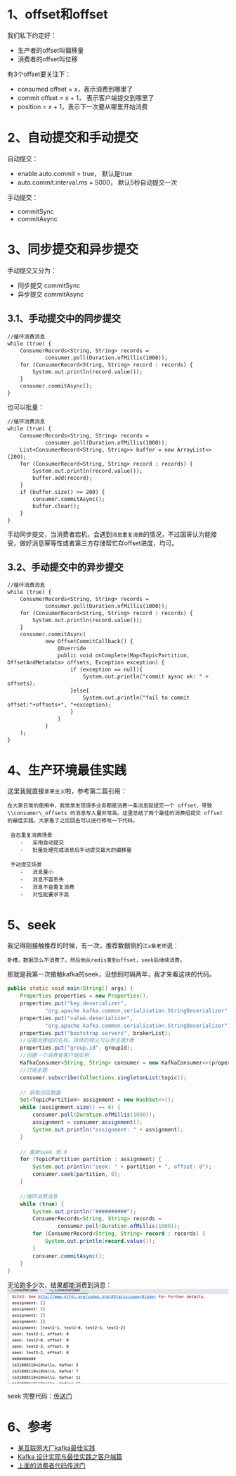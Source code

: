 # 1、offset和offset

我们私下约定好：
* 生产者的offset叫偏移量
* 消费者的offset叫位移

有3个offset要关注下：
* consumed offset = x，表示消费到哪里了
* commit offset = x + 1， 表示客户端提交到哪里了
* position = x + 1，表示下一次要从哪里开始消费

# 2、自动提交和手动提交

自动提交：
* enable.auto.commit = true， 默认是true
* auto.commit.interval.ms = 5000， 默认5秒自动提交一次

手动提交：
* commitSync
* commitAsync


# 3、同步提交和异步提交

手动提交又分为：
* 同步提交 commitSync
* 异步提交 commitAsync

## 3.1、手动提交中的同步提交
```
//循环消费消息
while (true) {
    ConsumerRecords<String, String> records =
            consumer.poll(Duration.ofMillis(1000));
    for (ConsumerRecord<String, String> record : records) {
        System.out.println(record.value());
    }
    consumer.commitAsync();
}
```

也可以批量：
```
//循环消费消息
while (true) {
    ConsumerRecords<String, String> records =
            consumer.poll(Duration.ofMillis(1000));
    List<ConsumerRecord<String, String>> buffer = new ArrayList<>(200);
    for (ConsumerRecord<String, String> record : records) {
        System.out.println(record.value());
        buffer.add(record);
    }
    if (buffer.size() >= 200) {
        consumer.commitAsync();
        buffer.clear();
    }
}
```
手动同步提交，当消费者宕机，会遇到`消息重复消费`的情况，不过国哥认为能接受，做好消息幂等性或者第三方存储帮忙存offset进度，均可。

## 3.2、手动提交中的异步提交
```
//循环消费消息
while (true) {
    ConsumerRecords<String, String> records =
            consumer.poll(Duration.ofMillis(1000));
    for (ConsumerRecord<String, String> record : records) {
        System.out.println(record.value());
    }
    consumer.commitAsync(
            new OffsetCommitCallback() {
                @Override
                public void onComplete(Map<TopicPartition, OffsetAndMetadata> offsets, Exception exception) {
                    if (exception == null){
                        System.out.println("commit aysnc ok: " + offsets);
                    }else{
                        System.out.println("fail to commit offset:"+offsets+", "+exception);
                    }
                }
            }
    );
}
```

# 4、生产环境最佳实践
这里我就直接`拿来主义`啦，参考第二篇引用：
```
在大家日常的使用中，我常常发现很多业务都是消费一条消息就提交一个 offset，导致\\consumer\_offsets 的消息写入量非常高。这里总结了两个最佳的消费组提交 offset 的最佳实践。大家看了之后回去可以进行修改一下代码。

 容忍重复消费场景
    -   采用自动提交
    -   批量处理完成消息后手动提交最大的偏移量

 手动提交场景
    -   消息量小
    -   消息不容丢失
    -   消息不容重复消费
    -   对性能要求不高

```

# 5、seek

我记得刚接触推荐的时候，有一次，推荐数据侧的`江x章老师`说：
```
卧槽，数据怎么不消费了。然后他从redis拿到offset，seek后继续消费。
```
那就是我第一次接触kafka的seek，没想到时隔两年，我才来看这块的代码。

```java
public static void main(String[] args) {
    Properties properties = new Properties();
    properties.put("key.deserializer",
            "org.apache.kafka.common.serialization.StringDeserializer");
    properties.put("value.deserializer",
            "org.apache.kafka.common.serialization.StringDeserializer");
    properties.put("bootstrap.servers", brokerList);
    //设置消费组的名称，具体的释义可以参见第3章
    properties.put("group.id", groupId);
    //创建一个消费者客户端实例
    KafkaConsumer<String, String> consumer = new KafkaConsumer<>(properties);
    //订阅主题
    consumer.subscribe(Collections.singletonList(topic));

    // 获取分区数据
    Set<TopicPartition> assignment = new HashSet<>();
    while (assignment.size() == 0) {
        consumer.poll(Duration.ofMillis(1000));
        assignment = consumer.assignment();
        System.out.println("assignment: " + assignment);
    }

    // 重新seek 到 0
    for (TopicPartition partition : assignment) {
        System.out.println("seek: " + partition + ", offset: 0");
        consumer.seek(partition, 0);
    }

    //循环消费消息
    while (true) {
        System.out.println("##########");
        ConsumerRecords<String, String> records =
                consumer.poll(Duration.ofMillis(1000));
        for (ConsumerRecord<String, String> record : records) {
            System.out.println(record.value());
        }
        consumer.commitAsync();
    }
}
```
无论跑多少次，结果都能消费到消息：
![](imgs/2021-09-08-uWKyLn.png)

seek 完整代码：[传送门](https://github.com/fatpo/kafka-demo/blob/main/kakfa/src/main/java/ConsumerSeek.java)


# 6、参考
* [某互联网大厂kafka最佳实践](https://www.jianshu.com/p/8689901720fd)
* [Kafka 设计实现与最佳实践之客户端篇](https://xie.infoq.cn/article/b15e3cf54096172bee0ecace6)
* [上面的消费者代码传送门](https://github.com/fatpo/kafka-demo/tree/main/kakfa/src/main/java)